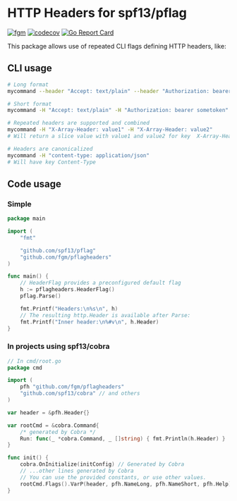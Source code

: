 # HTTP Headers for spf13/pflag

[![fgm](https://circleci.com/gh/fgm/pflagheaders.svg?style=shield)](https://app.circleci.com/pipelines/github/fgm/pflagheaders)
[![codecov](https://codecov.io/gh/fgm/pflagheaders/branch/main/graph/badge.svg?token=O6LQF0BGGF)](https://codecov.io/gh/fgm/pflagheaders)
[![Go Report Card](https://goreportcard.com/badge/github.com/fgm/pflagheaders)](https://goreportcard.com/report/github.com/fgm/pflagheaders)

This package allows use of repeated CLI flags defining HTTP headers, like:

## CLI usage

```bash
# Long format
mycommand --header "Accept: text/plain" --header "Authorization: bearer sometoken"

# Short format
mycommand -H "Accept: text/plain" -H "Authorization: bearer sometoken"

# Repeated headers are supported and combined
mycommand -H "X-Array-Header: value1" -H "X-Array-Header: value2"
# Will return a slice value with value1 and value2 for key  X-Array-Header

# Headers are canonicalized
mycommand -H "content-type: application/json"
# Will have key Content-Type
```

## Code usage
### Simple

```go
package main

import (
	"fmt"

	"github.com/spf13/pflag"
	"github.com/fgm/pflagheaders"
)

func main() {
	// HeaderFlag provides a preconfigured default flag
	h := pflagheaders.HeaderFlag()
	pflag.Parse()

	fmt.Printf("Headers:\n%s\n", h)
	// The resulting http.Header is available after Parse:
	fmt.Printf("Inner header:\n%#v\n", h.Header)
}
```

### In projects using spf13/cobra

```go
// In cmd/root.go
package cmd

import (
	pfh "github.com/fgm/pflagheaders"
	"github.com/spf13/cobra" // and others
)

var header = &pfh.Header{}

var rootCmd = &cobra.Command{
	/* generated by Cobra */
	Run: func(_ *cobra.Command, _ []string) { fmt.Println(h.Header) }
}

func init() {
	cobra.OnInitialize(initConfig) // Generated by Cobra
	// ...other lines generated by Cobra
	// You can use the provided constants, or use other values.
	rootCmd.Flags().VarP(header, pfh.NameLong, pfh.NameShort, pfh.Help)
}
```
